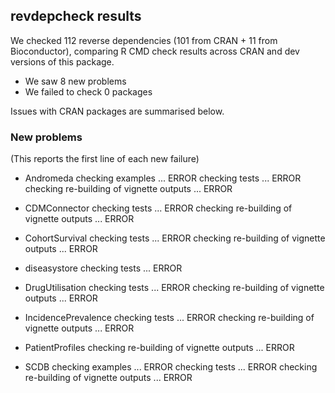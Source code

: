 ## revdepcheck results

We checked 112 reverse dependencies (101 from CRAN + 11 from Bioconductor), comparing R CMD check results across CRAN and dev versions of this package.

 * We saw 8 new problems
 * We failed to check 0 packages

Issues with CRAN packages are summarised below.

### New problems
(This reports the first line of each new failure)

* Andromeda
  checking examples ... ERROR
  checking tests ... ERROR
  checking re-building of vignette outputs ... ERROR

* CDMConnector
  checking tests ... ERROR
  checking re-building of vignette outputs ... ERROR

* CohortSurvival
  checking tests ... ERROR
  checking re-building of vignette outputs ... ERROR

* diseasystore
  checking tests ... ERROR

* DrugUtilisation
  checking tests ... ERROR
  checking re-building of vignette outputs ... ERROR

* IncidencePrevalence
  checking tests ... ERROR
  checking re-building of vignette outputs ... ERROR

* PatientProfiles
  checking re-building of vignette outputs ... ERROR

* SCDB
  checking examples ... ERROR
  checking tests ... ERROR
  checking re-building of vignette outputs ... ERROR

